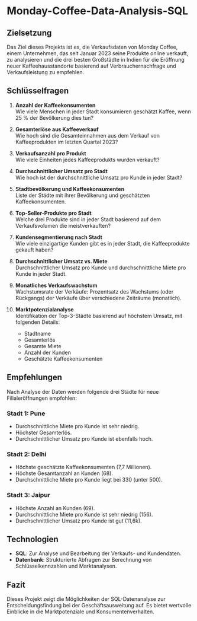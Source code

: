 # Monday-Coffee-Data-Analysis-SQL

## Zielsetzung
Das Ziel dieses Projekts ist es, die Verkaufsdaten von Monday Coffee, einem Unternehmen, das seit Januar 2023 seine Produkte online verkauft, zu analysieren und die drei besten Großstädte in Indien für die Eröffnung neuer Kaffeehausstandorte basierend auf Verbrauchernachfrage und Verkaufsleistung zu empfehlen.

## Schlüsselfragen
1. **Anzahl der Kaffeekonsumenten**  
   Wie viele Menschen in jeder Stadt konsumieren geschätzt Kaffee, wenn 25 % der Bevölkerung dies tun?

2. **Gesamterlöse aus Kaffeeverkauf**  
   Wie hoch sind die Gesamteinnahmen aus dem Verkauf von Kaffeeprodukten im letzten Quartal 2023?

3. **Verkaufsanzahl pro Produkt**  
   Wie viele Einheiten jedes Kaffeeprodukts wurden verkauft?

4. **Durchschnittlicher Umsatz pro Stadt**  
   Wie hoch ist der durchschnittliche Umsatz pro Kunde in jeder Stadt?

5. **Stadtbevölkerung und Kaffeekonsumenten**  
   Liste der Städte mit ihrer Bevölkerung und geschätzten Kaffeekonsumenten.

6. **Top-Seller-Produkte pro Stadt**  
   Welche drei Produkte sind in jeder Stadt basierend auf dem Verkaufsvolumen die meistverkauften?

7. **Kundensegmentierung nach Stadt**  
   Wie viele einzigartige Kunden gibt es in jeder Stadt, die Kaffeeprodukte gekauft haben?

8. **Durchschnittlicher Umsatz vs. Miete**  
   Durchschnittlicher Umsatz pro Kunde und durchschnittliche Miete pro Kunde in jeder Stadt.

9. **Monatliches Verkaufswachstum**  
   Wachstumsrate der Verkäufe: Prozentsatz des Wachstums (oder Rückgangs) der Verkäufe über verschiedene Zeiträume (monatlich).

10. **Marktpotenzialanalyse**  
    Identifikation der Top-3-Städte basierend auf höchstem Umsatz, mit folgenden Details:
    - Stadtname
    - Gesamterlös
    - Gesamte Miete
    - Anzahl der Kunden
    - Geschätzte Kaffeekonsumenten

## Empfehlungen
Nach Analyse der Daten werden folgende drei Städte für neue Filialeröffnungen empfohlen:

### Stadt 1: Pune
- Durchschnittliche Miete pro Kunde ist sehr niedrig.
- Höchster Gesamterlös.
- Durchschnittlicher Umsatz pro Kunde ist ebenfalls hoch.

### Stadt 2: Delhi
- Höchste geschätzte Kaffeekonsumenten (7,7 Millionen).
- Höchste Gesamtanzahl an Kunden (68).
- Durchschnittliche Miete pro Kunde liegt bei 330 (unter 500).

### Stadt 3: Jaipur
- Höchste Anzahl an Kunden (69).
- Durchschnittliche Miete pro Kunde ist sehr niedrig (156).
- Durchschnittlicher Umsatz pro Kunde ist gut (11,6k).

## Technologien
- **SQL**: Zur Analyse und Bearbeitung der Verkaufs- und Kundendaten.
- **Datenbank**: Strukturierte Abfragen zur Berechnung von Schlüsselkennzahlen und Marktanalysen.

## Fazit
Dieses Projekt zeigt die Möglichkeiten der SQL-Datenanalyse zur Entscheidungsfindung bei der Geschäftsausweitung auf. Es bietet wertvolle Einblicke in die Marktpotenziale und Konsumentenverhalten.
